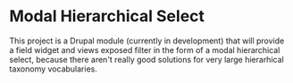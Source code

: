Modal Hierarchical Select
=========================

This project is a Drupal module (currently in development) that will provide a field widget and views exposed filter in
the form of a modal hierarchical select, because there aren't really good solutions for very large
hierarhical taxonomy vocabularies.